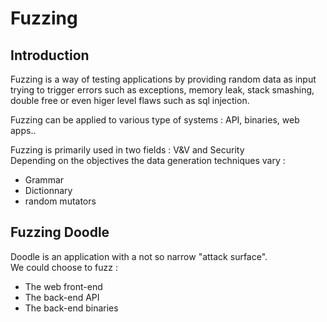 # Fuzzing
## Introduction
Fuzzing is a way of testing applications by providing random data as input trying to trigger errors such as exceptions, memory leak, stack smashing, double free or even higer level flaws such as sql injection.

Fuzzing can be applied to various type of systems : API, binaries, web apps..

Fuzzing is primarily used in two fields : V&V and Security  
Depending on the objectives the data generation techniques vary :  
- Grammar
- Dictionnary
- random mutators

## Fuzzing Doodle

Doodle is an application with a not so narrow "attack surface".  
We could choose to fuzz :
- The web front-end
- The back-end API
- The back-end binaries

